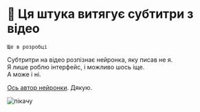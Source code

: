 # 🎥 Ця штука витягує субтитри з відео
```
Ще в розробці
```

Субтритри на відео розпізнає нейронка, яку писав не я.  
Я лише роблю інтерфейс, і можливо шось іще.  
А може і ні.  

[Ось автор нейронки](https://github.com/apm1467/videocr). Дякую.

![пікачу](https://user-images.githubusercontent.com/20342336/81362164-0cf2ff80-9095-11ea-853c-565a084aa9d8.gif)  
